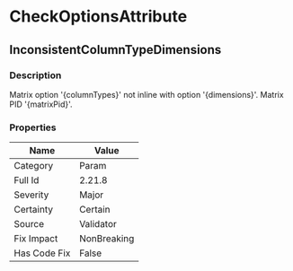 ﻿---  
uid: Validator_2_21_8  
---

# CheckOptionsAttribute

## InconsistentColumnTypeDimensions

### Description

Matrix option '{columnTypes}' not inline with option '{dimensions}'. Matrix PID '{matrixPid}'.

### Properties

| Name         | Value       |
| ------------ | ----------- |
| Category     | Param       |
| Full Id      | 2.21.8      |
| Severity     | Major       |
| Certainty    | Certain     |
| Source       | Validator   |
| Fix Impact   | NonBreaking |
| Has Code Fix | False       |
